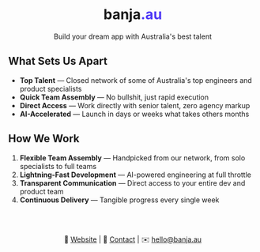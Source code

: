 <div align="center">

# banja<span style="color:oklch(51.1% .262 276.966);">.au</span>

Build your dream app with Australia's best talent

</div>

## What Sets Us Apart

- **Top Talent** — Closed network of some of Australia's top engineers and product specialists
- **Quick Team Assembly** — No bullshit, just rapid execution
- **Direct Access** — Work directly with senior talent, zero agency markup
- **AI-Accelerated** — Launch in days or weeks what takes others months

## How We Work

1. **Flexible Team Assembly** — Handpicked from our network, from solo specialists to full teams
2. **Lightning-Fast Development** — AI-powered engineering at full throttle
3. **Transparent Communication** — Direct access to your entire dev and product team
4. **Continuous Delivery** — Tangible progress every single week

<br><br>

<div align="center">
  
💼 [Website](https://banja.au) | 🔗 [Contact](https://banja.au/contact) | ✉️ [hello@banja.au](mailto:hello@banja.au)

</div>